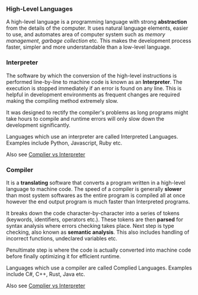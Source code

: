 ### High-Level Languages

A high-level language is a programming language with strong **abstraction** from the details of the computer. It uses natural language elements, easier to use, and automates area of computer system such as *memory management*, *garbage collection* etc. This makes the development process faster, simpler and more understandable than a low-level language.

### Interpreter

The software by which the conversion of the high-level instructions is performed line-by-line to machine code is known as an **Interpreter**. The execution is stopped immediately if an error is found on any line. This is helpful in development environments as frequent changes are required making the compiling method extremely slow.

It was designed to rectify the compiler's problems as long programs might take hours to compile and runtime errors will only slow down the development significantly.

Languages which use an interpreter are called Interpreted Languages. Examples include Python, Javascript, Ruby etc.

Also see [Complier vs Interpreter](/Resources/Differences.md#complier-vs-interpreter)

### Compiler

It is a **translating** software that converts a program written in a high-level language to machine code. The speed of a compiler is generally **slower** than most system softwares as the entire program is compiled all at once however the end output program is much faster than Interpreted programs.

It breaks down the code character-by-character into a series of tokens (keywords, identifiers, operators etc.). These tokens are then **parsed** for syntax analysis where errors checking takes place. Next step is type checking, also known as **semantic analysis**. This also includes handling of incorrect functions, undeclared variables etc.

Penultimate step is where the code is actually converted into machine code before finally optimizing it for efficient runtime.

Languages which use a compiler are called Complied Languages. Examples include C#,  C++, Rust, Java etc.

Also see [Complier vs Interpreter](/Resources/Differences.md#complier-vs-interpreter)
